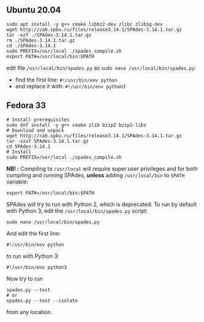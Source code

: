 ## Ubuntu 20.04
```
sudo apt install -y g++ cmake libbz2-dev zlibc zlib1g-dev
wget http://cab.spbu.ru/files/release3.14.1/SPAdes-3.14.1.tar.gz
tar -xzf ./SPAdes-3.14.1.tar.gz
rm ./SPAdes-3.14.1.tar.gz
cd ./SPAdes-3.14.1
sudo PREFIX=/usr/local ./spades_compile.sh
export PATH=/usr/local/bin:$PATH
```
  edit file `/usr/local/bin/spades.py` as `sudo nano /usr/local/bin/spades.py`:
  - find the first line: `#!/usr/bin/env python`
  - and replace it with: `#!/usr/bin/env python3`

## Fedora 33

```
# Install prerequisites
sudo dnf install -y g++ cmake zlib bzip2 bzip2-libs
# Download and unpack
wget http://cab.spbu.ru/files/release3.14.1/SPAdes-3.14.1.tar.gz
tar -xzvf SPAdes-3.14.1.tar.gz
cd SPAdes-3.14.1
# Install
sudo PREFIX=/usr/local ./spades_compile.sh
```
**NB! :** Compiling to `/usr/local` will require super user privileges and for both compiling and running SPAdes, **unless** adding `/usr/local/bin` to `$PATH` variable:
```
export PATH=/usr/local/bin:$PATH
```

SPAdes will try to run with Python 2, which is deprecated. To run by default with Python 3, edit the `/usr/local/bin/spades.py` script:
```
sudo nano /usr/local/bin/spades.py
```
And edit the first line:
```
#!/usr/bin/env python
```
to run with Python 3:
```
#!/usr/bin/env python3
```

Now try to run
```
spades.py --test
# or
spades.py --test --isolate
```
from any location.
